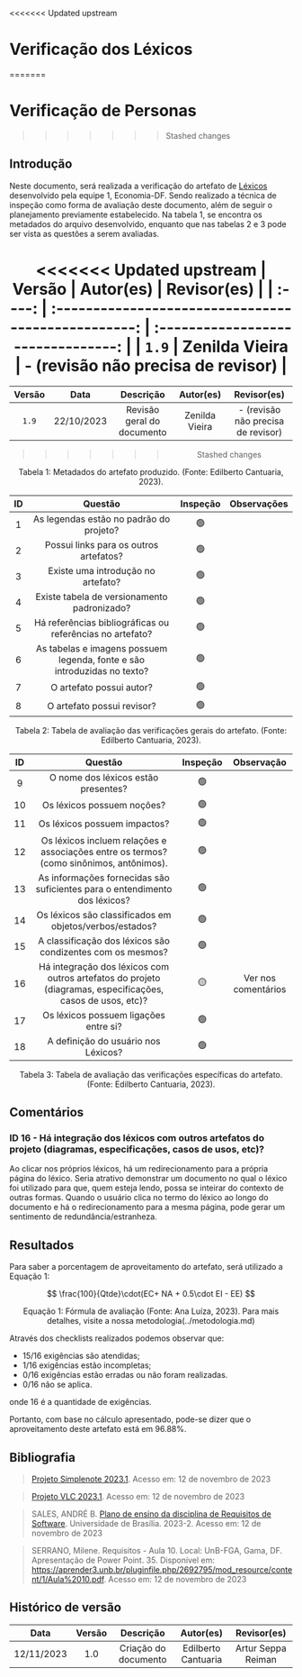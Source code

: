 <<<<<<< Updated upstream
# Verificação dos Léxicos
=======
# Verificação de Personas
>>>>>>> Stashed changes

## Introdução
Neste documento, será realizada a verificação do artefato de [Léxicos](https://requisitos-de-software.github.io/2023.2-Economia-DF/modelagem/lexicos/) desenvolvido pela equipe 1, Economia-DF. Sendo realizado a técnica de inspeção como forma de avaliação deste documento, além de seguir o planejamento previamente estabelecido. Na tabela 1, se encontra os metadados do arquivo desenvolvido, enquanto que nas tabelas 2 e 3 pode ser vista as questões a serem avaliadas.

<center>

<<<<<<< Updated upstream
| Versão |                      Autor(es)                      |            Revisor(es)             |
| :----: | :-------------------------------------------------: | :--------------------------------: |
| `1.9`  | Zenilda Vieira | - (revisão não precisa de revisor) |
=======
| Versão |    Data    |         Descrição          |                      Autor(es)                      |            Revisor(es)             |
| :----: | :--------: | :------------------------: | :-------------------------------------------------: | :--------------------------------: |
| `1.9`  | 22/10/2023 | Revisão geral do documento | Zenilda Vieira | - (revisão não precisa de revisor) |
>>>>>>> Stashed changes

<div style="text-align: center">
<p> Tabela 1: Metadados do artefato produzido. (Fonte: Edilberto Cantuaria, 2023). </p>
</div>

</center>

<center>

|  ID   |                                 Questão                                  | Inspeção | Observações                                                                |
| :---: | :----------------------------------------------------------------------: | :------: | -------------------------------------------------------------------------- |
|   1   |                 As legendas estão no padrão do projeto?                  |    🟢     |                                                                            |
|   2   |                  Possui links para os outros artefatos?                  |    🟢     |                                                                            |
|   3   |                    Existe uma introdução no artefato?                    |    🟢     |                                                                            |
|   4   |               Existe tabela de versionamento padronizado?                |    🟢     |  |
|   5   |        Há referências bibliográficas ou referências no artefato?         |    🟢     |  |
|   6   | As tabelas e imagens possuem legenda, fonte e são introduzidas no texto? |    🟢     |                                                                            |
|   7   |                         O artefato possui autor?                         |    🟢     |                                                                            |
|   8   |                        O artefato possui revisor?                        |    🟢     |                                                                            |

</center>
<div style="text-align: center">
<p> Tabela 2: Tabela de avaliação das verificações gerais do artefato. (Fonte: Edilberto Cantuaria, 2023). </p>
</div>

</center>

<center>

|  ID   |                                                  Questão                                                   | Inspeção |     Observação      |
| :---: | :--------------------------------------------------------------------------------------------------------: | :------: | :-----------------: |
|   9   |                                    O nome dos léxicos estão presentes?                                     |    🟢     | |
|  10   |                                         Os léxicos possuem noções?                                         |    🟢     |                     |
|  11   |                                        Os léxicos possuem impactos?                                        |    🟢     |                     |
|  12   |          Os léxicos incluem relações e associações entre os termos? (como sinônimos, antônimos).           |    🟢     |                     |
|  13   |                 As informações fornecidas são suficientes para o entendimento dos léxicos?                 |    🟢     |                     |
|  14   |                          Os léxicos são classificados em objetos/verbos/estados?                           |    🟢     |                     |
|  15   |                         A classificação dos léxicos são condizentes com os mesmos?                         |    🟢     |                     |
|  16   | Há integração dos léxicos com outros artefatos do projeto (diagramas, especificações, casos de usos, etc)? |    🟡     | Ver nos comentários |
|  17   |                                   Os léxicos possuem ligações entre si?                                    |    🟢     |                     |
|  18   |                                    A definição do usuário nos Léxicos?                                     |    🟢     |                     |



  
<div style="text-align: center">
<p> Tabela 3: Tabela de avaliação das verificações específicas do artefato. (Fonte: Edilberto Cantuaria, 2023). </p>
</div>

</center>

## Comentários

### ID 16 -  Há integração dos léxicos com outros artefatos do projeto (diagramas, especificações, casos de usos, etc)?

Ao clicar nos próprios léxicos, há um redirecionamento para a própria página do léxico. Seria atrativo demonstrar um documento no qual o léxico foi utilizado para que, quem esteja lendo, possa se inteirar do contexto de outras formas. Quando o usuário clica no termo do léxico ao longo do documento e há o redirecionamento para a mesma página, pode gerar um sentimento de redundância/estranheza. 

## Resultados

Para saber a porcentagem de aproveitamento do artefato, será utilizado a Equação 1:

$$ 
\frac{100}{Qtde}\cdot(EC+ NA + 0.5\cdot EI - EE)
$$
<div style="text-align: center">
<p> Equação 1: Fórmula de avaliação (Fonte: Ana Luíza, 2023). Para mais detalhes, visite a nossa metodologia(../metodologia.md)  </p>
</div>


Através dos checklists realizados podemos observar que:

- 15/16 exigências são atendidas;
- 1/16 exigências estão incompletas;
- 0/16 exigências estão erradas ou não foram realizadas.
- 0/16 não se aplica.

onde 16  é a quantidade de exigências.

Portanto, com base no cálculo apresentado, pode-se dizer que o aproveitamento deste artefato está em 96.88%.

## Bibliografia

> [Projeto Simplenote 2023.1](https://requisitos-de-software.github.io/2023.1-Simplenote/analise/verificacao/verificacao-Grupo5/modelagem/lexicos/). Acesso em: 12 de novembro de 2023

> [Projeto VLC 2023.1](https://requisitos-de-software.github.io/2023.1-VLC/#/verificacao/entrega_3/lexicos). Acesso em: 12 de novembro de 2023

> SALES, ANDRÉ B. [Plano de ensino da disciplina de Requisitos de Software](https://aprender3.unb.br/pluginfile.php/2692699/mod_resource/content/34/Plano_de_Ensino%20RE%20022023%20Turma%202.pdf). Universidade de Brasília. 2023-2. Acesso em: 12 de novembro de 2023
 
> SERRANO, Milene. Requisitos - Aula 10. Local: UnB-FGA, Gama, DF. Apresentação de Power Point. 35. Disponível em: https://aprender3.unb.br/pluginfile.php/2692795/mod_resource/content/1/Aula%2010.pdf. Acesso em: 12 de novembro de 2023

## Histórico de versão

|    Data    | Versão |      Descrição       |      Autor(es)      | Revisor(es) |
| :--------: | :----: | :------------------: | :-----------------: | :---------: |
| 12/11/2023 |  1.0   | Criação do documento | Edilberto Cantuaria |    Artur Seppa Reiman    |
